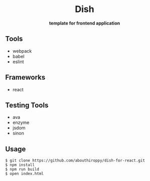 <div align="center">
  <h1>Dish</h1>
</div>

<div align="center">
  <strong>template for frontend application</strong>
</div>

## Tools
- webpack
- babel
- eslint

## Frameworks
- react

## Testing Tools
- ava
- enzyme
- jsdom
- sinon

## Usage
```
$ git clone https://github.com/abouthiroppy/dish-for-react.git
$ npm install
$ npm run build
$ open index.html
```
